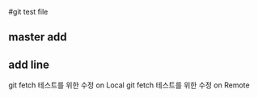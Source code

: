 #git test file
## master add
## add line
git fetch 테스트를 위한 수정 on Local
git fetch 테스트를 위한 수정 on Remote
